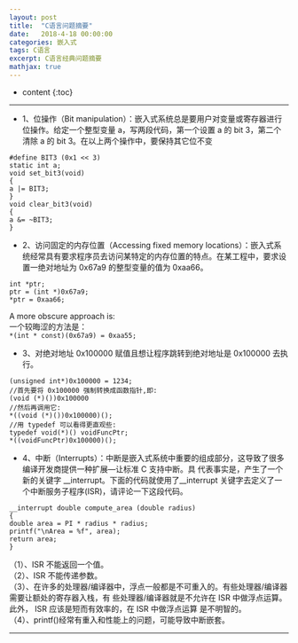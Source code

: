 ```yaml
---
layout: post
title:  "C语言问题摘要"
date:   2018-4-18 00:00:00
categories: 嵌入式
tags: C语言
excerpt: C语言经典问题摘要
mathjax: true
---
```

* content
{:toc}
---

- 1、位操作（Bit manipulation）：嵌入式系统总是要用户对变量或寄存器进行位操作。给定一个整型变量 a，写两段代码，第一个设置 a
的 bit 3，第二个清除 a 的 bit 3。在以上两个操作中，要保持其它位不变<br/>
```
#define BIT3 (0x1 << 3)
static int a;
void set_bit3(void)
{
a |= BIT3;
}
void clear_bit3(void)
{
a &= ~BIT3;
}
```

- 2、访问固定的内存位置（Accessing fixed memory locations）：嵌入式系统经常具有要求程序员去访问某特定的内存位置的特点。在某工程中，要求设置一绝对地址为
0x67a9 的整型变量的值为 0xaa66。<br/>
```
int *ptr;
ptr = (int *)0x67a9;
*ptr = 0xaa66;
```
A more obscure approach is:<br/>
一个较晦涩的方法是：<br/>
`*(int * const)(0x67a9) = 0xaa55;`


- 3、对绝对地址 0x100000 赋值且想让程序跳转到绝对地址是 0x100000 去执行。<br/>
```
(unsigned int*)0x100000 = 1234;
//首先要将 0x100000 强制转换成函数指针,即:
(void (*)())0x100000
//然后再调用它:
*((void (*)())0x100000)();
//用 typedef 可以看得更直观些:
typedef void(*)() voidFuncPtr;
*((voidFuncPtr)0x100000)();
```


- 4、中断（Interrupts）：中断是嵌入式系统中重要的组成部分，这导致了很多编译开发商提供一种扩展—让标准 C 支持中断。具
代表事实是，产生了一个新的关键字 __interrupt。下面的代码就使用了__interrupt 关键字去定义了一
个中断服务子程序(ISR)，请评论一下这段代码。<br/>
```
__interrupt double compute_area (double radius)
{
double area = PI * radius * radius;
printf("\nArea = %f", area);
return area;
}
```
（1）、ISR 不能返回一个值。<br/>
（2）、ISR 不能传递参数。<br/>
（3）、在许多的处理器/编译器中，浮点一般都是不可重入的。有些处理器/编译器需要让额处的寄存器入栈，有
些处理器/编译器就是不允许在 ISR 中做浮点运算。此外， ISR 应该是短而有效率的，在 ISR 中做浮点运算
是不明智的。<br/>
（4）、printf()经常有重入和性能上的问题，可能导致中断嵌套。<br/>


---
